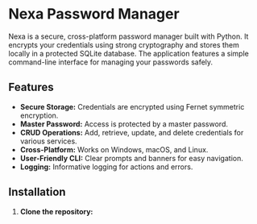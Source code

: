 # Nexa Password Manager

Nexa is a secure, cross-platform password manager built with Python. It encrypts your credentials using strong cryptography and stores them locally in a protected SQLite database. The application features a simple command-line interface for managing your passwords safely.

## Features

- **Secure Storage:** Credentials are encrypted using Fernet symmetric encryption.
- **Master Password:** Access is protected by a master password.
- **CRUD Operations:** Add, retrieve, update, and delete credentials for various services.
- **Cross-Platform:** Works on Windows, macOS, and Linux.
- **User-Friendly CLI:** Clear prompts and banners for easy navigation.
- **Logging:** Informative logging for actions and errors.

## Installation

1. **Clone the repository:**
